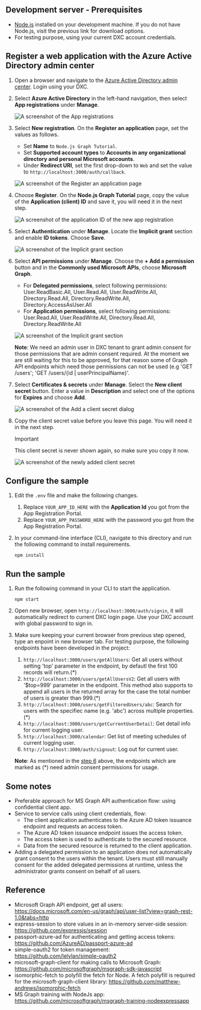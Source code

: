 ## Development server - Prerequisites

- [Node.js](https://nodejs.org) installed on your development machine. If you do not have Node.js, visit the previous link for download options.
- For testing purpose, using your current DXC account credentials.

## Register a web application with the Azure Active Directory admin center

1. Open a browser and navigate to the [Azure Active Directory admin center](https://aad.portal.azure.com). Login using your DXC.

1. Select **Azure Active Directory** in the left-hand navigation, then select **App registrations** under **Manage**.

    ![A screenshot of the App registrations ](/images/app-registration.png)

1. Select **New registration**. On the **Register an application** page, set the values as follows.

    - Set **Name** to `Node.js Graph Tutorial`.
    - Set **Supported account types** to **Accounts in any organizational directory and personal Microsoft accounts**.
    - Under **Redirect URI**, set the first drop-down to `Web` and set the value to `http://localhost:3000/auth/callback`.

    ![A screenshot of the Register an application page](/images/aad-register-an-app.png)

1. Choose **Register**. On the **Node.js Graph Tutorial** page, copy the value of the **Application (client) ID** and save it, you will need it in the next step.

    ![A screenshot of the application ID of the new app registration](/images/aad-application-id.png)

1. Select **Authentication** under **Manage**. Locate the **Implicit grant** section and enable **ID tokens**. Choose **Save**.

    ![A screenshot of the Implicit grant section](/images/aad-implicit-grant.png)

1. Select **API permissions** under **Manage**. Choose the **+ Add a permission** button and in the **Commonly used Microsoft APIs**, choose **Microsoft Graph**.
    - For **Delegated permissions**, select following permissions: User.ReadBasic.All, User.Read.All, User.ReadWrite.All, Directory.Read.All, Directory.ReadWrite.All, Directory.AccessAsUser.All
    - For **Application permissions**, select following permissions: User.Read.All, User.ReadWrite.All, Directory.Read.All, Directory.ReadWrite.All

    ![A screenshot of the Implicit grant section](/images/request_permission.png)

    <a name="step6Note">
    <b>Note</b>: We need an admin user in DXC tenant to grant admin consent for those permissions that are admin consent required. At the moment we are still waiting for this to be approved, for that reason some of Graph API endpoints which need those permissions can not be used (e.g 'GET /users'; 'GET /users/{id | userPrincipalName}'.
    </a>
1. Select **Certificates & secrets** under **Manage**. Select the **New client secret** button. Enter a value in **Description** and select one of the options for **Expires** and choose **Add**.

    ![A screenshot of the Add a client secret dialog](/images/aad-new-client-secret.png)

1. Copy the client secret value before you leave this page. You will need it in the next step.

    > [!IMPORTANT]
    > This client secret is never shown again, so make sure you copy it now.

    ![A screenshot of the newly added client secret](/images/aad-copy-client-secret.png)

## Configure the sample

1. Edit the `.env` file and make the following changes.
    1. Replace `YOUR_APP_ID_HERE` with the **Application Id** you got from the App Registration Portal.
    1. Replace `YOUR_APP_PASSWORD_HERE` with the password you got from the App Registration Portal.
1. In your command-line interface (CLI), navigate to this directory and run the following command to install requirements.

    ```Shell
    npm install
    ```

## Run the sample

1. Run the following command in your CLI to start the application.

    ```Shell
    npm start
    ```

1. Open new browser, open `http://localhost:3000/auth/signin`, it will automatically redirect to current DXC login page. Use your DXC account with global password to sign in.
1. Make sure keeping your current browser from previous step opened, type an enpoint in new browser tab. For testing purpose, the following endpoints have been developed in the project:
    1. `http://localhost:3000/users/getAllUsers`: Get all users without setting 'top' parameter in the endpoint, by defautl the first 100 records will return.(*)
    1. `http://localhost:3000/users/getAllUsersV2`: Get all users with '$top=999' parameter in the endpoint. This method also supports to append all users in the returned array for the case the total number of users is greater than 999.(*)
    1. `http://localhost:3000/users/getFilteredUsers/abc`: Search for users with the specifiec name (e.g. 'abc') across multiple properties.(*)
    1. `http://localhost:3000/users/getCurrentUserDetail`: Get detail info for current logging user.
    1. `http://localhost:3000/calendar`: Get list of meeting schedules of current logging user.
    1. `http://localhost:3000/auth/signout`: Log out for current user.

    **Note**: As mentioned in the [step 6](#step6Note) above, the endpoints which are marked as (*) need admin consent permissions for usage.

## Some notes
- Preferable approach for MS Graph API authentication flow: using confidential client app.
- Service to service calls using client credentials, flow:
    - The client application authenticates to the Azure AD token issuance endpoint and requests an access token.
    - The Azure AD token issuance endpoint issues the access token.
    - The access token is used to authenticate to the secured resource.
    - Data from the secured resource is returned to the client application.
- Adding a delegated permission to an application does not automatically grant consent to the users within the tenant. Users must still manually consent for the added delegated permissions at runtime, unless the administrator grants consent on behalf of all users.

## Reference
- Microsoft Graph API endpoint, get all users: https://docs.microsoft.com/en-us/graph/api/user-list?view=graph-rest-1.0&tabs=http
- express-session to store values in an in-memory server-side session: https://github.com/expressjs/session
- passport-azure-ad for authenticating and getting access tokens: https://github.com/AzureAD/passport-azure-ad
- simple-oauth2 for token management: https://github.com/lelylan/simple-oauth2
- microsoft-graph-client for making calls to Microsoft Graph: https://github.com/microsoftgraph/msgraph-sdk-javascript
- isomorphic-fetch to polyfill the fetch for Node. A fetch polyfill is required for the microsoft-graph-client library: https://github.com/matthew-andrews/isomorphic-fetch
- MS Graph training with NodeJs app: https://github.com/microsoftgraph/msgraph-training-nodeexpressapp